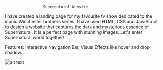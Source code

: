                      Supernatural Website


I have created a landing page for my favourite tv show dedicated to the iconic Winchester brothers series. I have used HTML, CSS and JavaScript to design a website that captures the dark and mysterious essence of Supernatural. It is a perfect page with stunning images. Let's enter Supernatural world together!

Features: Interactive Navigation Bar, Visual Effects like hover and drop shadow. 




![alt text](supernatural.gif)
